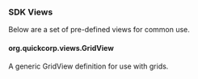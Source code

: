 ### SDK Views

Below are a set of pre-defined views for common use.

#### org.quickcorp.views.GridView

A generic GridView definition for use with grids.
